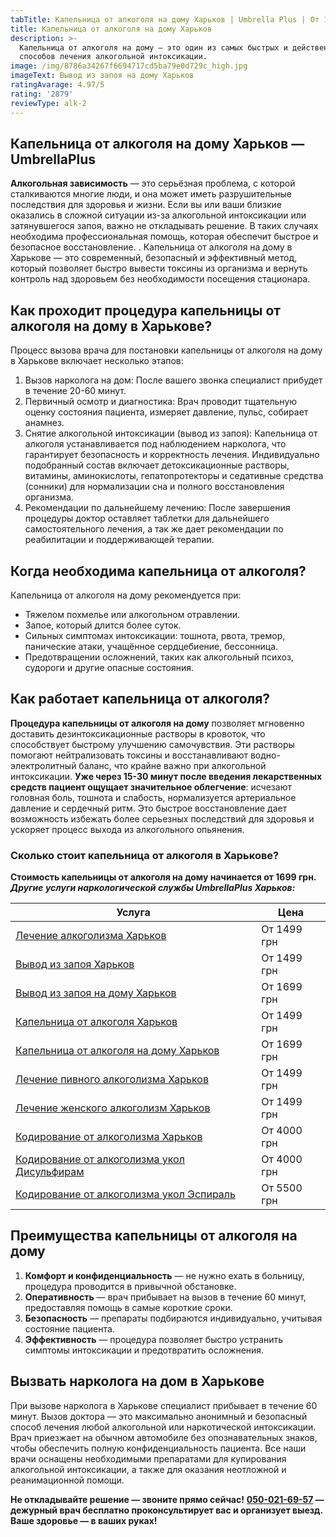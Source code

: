 ```yaml
---
tabTitle: Капельница от алкоголя на дому Харьков | Umbrella Plus | От 1699 грн
title: Капельница от алкоголя на дому Харьков
description: >-
  Капельница от алкоголя на дому — это один из самых быстрых и действенных
  способов лечения алкогольной интоксикации.
image: /img/8786a34267f6694717cd5ba79e0d729c_high.jpg
imageText: Вывод из запоя на дому Харьков
ratingAvarage: 4.97/5
rating: '2879'
reviewType: alk-2
---
```


## Капельница от алкоголя на дому Харьков — UmbrellaPlus

**Алкогольная зависимость** — это серьёзная проблема, с которой сталкиваются многие люди, и она может иметь разрушительные последствия для здоровья и жизни. Если вы или ваши близкие оказались в сложной ситуации из-за алкогольной интоксикации или затянувшегося запоя, важно не откладывать решение. В таких случаях необходима профессиональная помощь, которая обеспечит быстрое и безопасное восстановление. . Капельница от алкоголя на дому в Харькове — это современный, безопасный и эффективный метод, который позволяет быстро вывести токсины из организма и вернуть контроль над здоровьем без необходимости посещения стационара.

## Как проходит процедура капельницы от алкоголя на дому в Харькове?

Процесс вызова врача для постановки капельницы от алкоголя на дому в Харькове включает несколько этапов:

1. Вызов нарколога на дом:
    После вашего звонка специалист прибудет в течение 20-60 минут. 
2. Первичный осмотр и диагностика:
    Врач проводит тщательную оценку состояния пациента, измеряет давление, пульс, собирает анамнез. 
3. Снятие алкогольной интоксикации (вывод из запоя):
   Капельница от алкоголя устанавливается под наблюдением нарколога, что гарантирует безопасность и корректность лечения. Индивидуально подобранный состав включает детоксикационные растворы, витамины, аминокислоты, гепатопротекторы и седативные средства (сонники) для нормализации сна и полного восстановления организма.
4. Рекомендации по дальнейшему лечению:
    После завершения процедуры доктор оставляет таблетки для дальнейшего самостоятельного лечения, а так же дает рекомендации по реабилитации и поддерживающей терапии. 

## Когда необходима капельница от алкоголя?

Капельница от алкоголя на дому рекомендуется при:

* Тяжелом похмелье или алкогольном отравлении.
* Запое, который длится более суток.
* Сильных симптомах интоксикации: тошнота, рвота, тремор, панические атаки, учащённое сердцебиение, бессонница.
* Предотвращении осложнений, таких как алкогольный психоз, судороги и другие опасные состояния.

## Как работает капельница от алкоголя?

**Процедура капельницы от алкоголя на дому** позволяет мгновенно доставить дезинтоксикационные растворы в кровоток, что способствует быстрому улучшению самочувствия. Эти растворы помогают нейтрализовать токсины и восстанавливают водно-электролитный баланс, что крайне важно при алкогольной интоксикации. **Уже через 15-30 минут после введения лекарственных средств пациент ощущает значительное облегчение**: исчезают головная боль, тошнота и слабость, нормализуется артериальное давление и сердечный ритм. Это быстрое восстановление дает возможность избежать более серьезных последствий для здоровья и ускоряет процесс выхода из алкогольного опьянения.

### Сколько стоит капельница от алкоголя в Харькове?

**Стоимость капельницы от алкоголя на дому начинается от 1699 грн.** ***Другие услуги наркологической службы UmbrellaPlus Харьков:***

| Услуга                                                                                                                         | Цена        |
| ------------------------------------------------------------------------------------------------------------------------------ | ----------- |
| [Лечение алкоголизма Харьков](https://umbrella-plus.com.ua/kharkiv/lechenie-alkogolizma-kharkiv/)                              | От 1499 грн |
| [Вывод из запоя Харьков](https://umbrella-plus.com.ua/kharkiv/vivod-iz-zapoia-kharkiv/)                                        | От 1499 грн |
| [Вывод из запоя на дому Харьков](https://umbrella-plus.com.ua/kharkiv/vivod-iz-zapoia-na-domy-kharkiv/)                        | От 1699 грн |
| [Капельница от алкоголя Харьков](https://umbrella-plus.com.ua/kharkiv/kapelnica_ot_alkogola_kharkiv/)                          | От 1499 грн |
| [Капельница от алкоголя на дому Харьков](https://umbrella-plus.com.ua/kharkiv/kapelnica_ot_alkogola_na_domy_kharkiv/)          | От 1699 грн |
| [Лечение пивного алкоголизма Харьков](https://umbrella-plus.com.ua/kharkiv/lechenie-pivnogo-alkogolizma-kharkiv/)              | От 1499 грн |
| [Лечение женского алкоголизм Харьков](https://umbrella-plus.com.ua/kharkiv/lechenie-jenskogo-alkogolizma-kharkiv/)             | От 1499 грн |
| [Кодирование от алкоголизма Харьков](https://umbrella-plus.com.ua/kharkiv/kodirovka-ot-alkogolia-kharkiv/)                     | От 4000 грн |
| [Кодирование от алкоголизма укол Дисульфирам](https://umbrella-plus.com.ua/kharkiv/kodirovka-ot-alkogolia-disulfiram-kharkiv/) | От 4000 грн |
| [Кодирование от алкоголизма укол Эспираль](https://umbrella-plus.com.ua/kharkiv/kodirovka-ot-alkogolizma-espiarl-kharkiv/)     | От 5500 грн |

## Преимущества капельницы от алкоголя на дому

1. **Комфорт и конфиденциальность** — не нужно ехать в больницу, процедура проводится в привычной обстановке.
2. **Оперативность** — врач прибывает на вызов в течение 60 минут, предоставляя помощь в самые короткие сроки.
3. **Безопасность** — препараты подбираются индивидуально, учитывая состояние пациента.
4. **Эффективность** — процедура позволяет быстро устранить симптомы интоксикации и предотвратить осложнения.

## Вызвать нарколога на дом в Харькове

При вызове нарколога в Харькове специалист прибывает в течение 60 минут. Вызов доктора — это максимально анонимный и безопасный способ лечения любой алкогольной или наркотической интоксикации. Врач приезжает на обычном автомобиле без опознавательных знаков, чтобы обеспечить полную конфиденциальность пациента. Все наши врачи оснащены необходимыми препаратами для купирования алкогольной интоксикации, а также для оказания неотложной и реанимационной помощи. 

**Не откладывайте решение — звоните прямо сейчас!**
**[050-021-69-57](tel:0500216957) — дежурный врач бесплатно проконсультирует вас и организует выезд.**
**Ваше здоровье — в ваших руках!**
